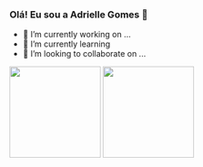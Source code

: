 ### Olá! Eu sou a Adrielle Gomes 👋

- 🔭 I’m currently working on ...
- 🌱 I’m currently learning 
- 👯 I’m looking to collaborate on ...

<div>
  <a href-"https://github.com/drimoraesgomes">
  <img height="160cm" src="https://github-readme-stats.vercel.app/api?username=drimoraesgomes&show_icons=true&theme=bear"/_>
  <img height="160cm" src="https://github-readme-stats.vercel.app/api/top-langs/?username=drimoraesgomes&layout=compact&theme=bear"/_>
</div>
